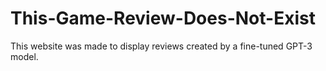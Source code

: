 # This-Game-Review-Does-Not-Exist
This website was made to display reviews created by a fine-tuned GPT-3 model.

